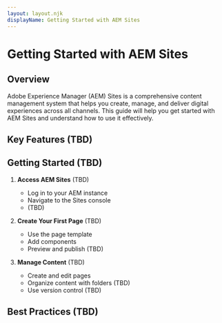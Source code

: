 ```yaml
---
layout: layout.njk
displayName: Getting Started with AEM Sites
---
```


# Getting Started with AEM Sites

## Overview

Adobe Experience Manager (AEM) Sites is a comprehensive content management system that helps you create, manage, and deliver digital experiences across all channels. This guide will help you get started with AEM Sites and understand how to use it effectively.

## Key Features (TBD)

<!--
- **Content Management**: Create and manage digital content with an intuitive interface
- **Multi-channel Publishing**: Deliver content across web, mobile, and other channels
- **Personalization**: Create personalized experiences for your users
- **Integration**: Seamlessly integrate with other Adobe products and third-party systems -->

## Getting Started (TBD)

1. **Access AEM Sites** (TBD)

    - Log in to your AEM instance
    - Navigate to the Sites console
    - (TBD)

2. **Create Your First Page** (TBD)

    - Use the page template
    - Add components
    - Preview and publish (TBD)

3. **Manage Content** (TBD)
    - Create and edit pages
    - Organize content with folders (TBD)
    - Use version control (TBD)

## Best Practices (TBD)

<!-- - Keep your content structure organized
- Use templates and components effectively
- Follow naming conventions
- Implement proper workflows

## Next Steps

- Learn about [AEM Components](/components)
- Explore [Templates and Pages](/templates)
- Understand [Workflows](/workflows)

## Resources

- [AEM Documentation](https://experienceleague.adobe.com/docs/experience-manager-cloud-service.html)
- [Community Forums](https://experienceleaguecommunities.adobe.com/t5/adobe-experience-manager/ct-p/adobe-experience-manager-community)
- [Support](https://www.adobe.com/support.html) -->
